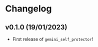 # Changelog

<!--next-version-placeholder-->

## v0.1.0 (19/01/2023)

- First release of `gemini_self_protector`!
